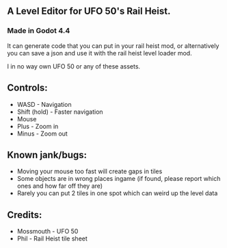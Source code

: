 ## A Level Editor for UFO 50's Rail Heist. 
### Made in Godot 4.4
It can generate code that you can put in your rail heist mod, or alternatively you can save a json and use it with the rail heist level loader mod.

I in no way own UFO 50 or any of these assets.

## Controls:
- WASD - Navigation
- Shift (hold) - Faster navigation
- Mouse
- Plus - Zoom in
- Minus - Zoom out

## Known jank/bugs:
- Moving your mouse too fast will create gaps in tiles
- Some objects are in wrong places ingame (if found, please report which ones and how far off they are)
- Rarely you can put 2 tiles in one spot which can weird up the level data

## Credits:
- Mossmouth - UFO 50
- Phil - Rail Heist tile sheet
